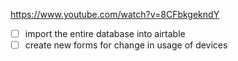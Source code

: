 https://www.youtube.com/watch?v=8CFbkgekndY
- [ ] import the entire database into airtable
- [ ] create new forms for change in usage of devices